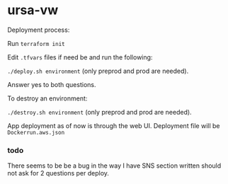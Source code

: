 # ursa-vw


Deployment process:

Run `terraform init`

Edit `.tfvars` files if need be and run the following:

`./deploy.sh environment` (only preprod and prod are needed).

Answer yes to both questions.


To destroy an environment:

`./destroy.sh environment` (only preprod and prod are needed).

App deployment as of now is through the web UI. Deployment file will be `Dockerrun.aws.json`



### todo

There seems to be be a bug in the way I have SNS section written should not ask for 2 questions per deploy.
